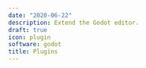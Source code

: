 ```yaml
---
date: "2020-06-22"
description: Extend the Godot editor.
draft: true
icon: plugin
software: godot
title: Plugins
---
```

